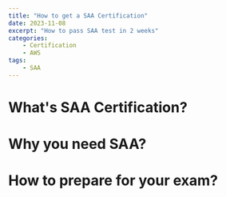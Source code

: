 ```yaml
---
title: "How to get a SAA Certification"
date: 2023-11-08
excerpt: "How to pass SAA test in 2 weeks"
categories: 
    - Certification
    - AWS
tags: 
    - SAA
---
```




# What's SAA Certification?

# Why you need SAA?

# How to prepare for your exam?